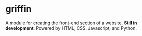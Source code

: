# griffin
A module for creating the front-end section of a website. **Still in development**.
Powered by HTML, CSS, Javascript, and Python.
